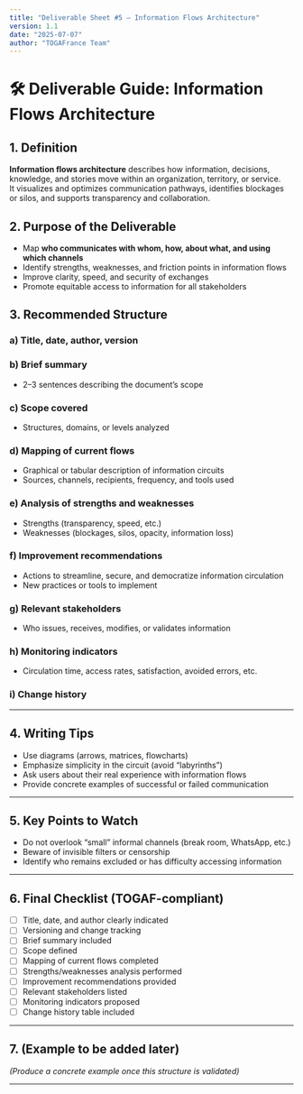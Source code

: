 ```yaml
---
title: "Deliverable Sheet #5 – Information Flows Architecture"
version: 1.1
date: "2025-07-07"
author: "TOGAFrance Team"
---
```


# 🛠️ Deliverable Guide: Information Flows Architecture

## 1. Definition

**Information flows architecture** describes how information, decisions, knowledge, and stories move within an organization, territory, or service.  
It visualizes and optimizes communication pathways, identifies blockages or silos, and supports transparency and collaboration.

## 2. Purpose of the Deliverable

- Map **who communicates with whom, how, about what, and using which channels**
- Identify strengths, weaknesses, and friction points in information flows
- Improve clarity, speed, and security of exchanges
- Promote equitable access to information for all stakeholders

## 3. Recommended Structure

### a) Title, date, author, version

### b) Brief summary

- 2–3 sentences describing the document’s scope

### c) Scope covered

- Structures, domains, or levels analyzed

### d) Mapping of current flows

- Graphical or tabular description of information circuits
- Sources, channels, recipients, frequency, and tools used

### e) Analysis of strengths and weaknesses

- Strengths (transparency, speed, etc.)
- Weaknesses (blockages, silos, opacity, information loss)

### f) Improvement recommendations

- Actions to streamline, secure, and democratize information circulation
- New practices or tools to implement

### g) Relevant stakeholders

- Who issues, receives, modifies, or validates information

### h) Monitoring indicators

- Circulation time, access rates, satisfaction, avoided errors, etc.

### i) Change history

---

## 4. Writing Tips

- Use diagrams (arrows, matrices, flowcharts)
- Emphasize simplicity in the circuit (avoid “labyrinths”)
- Ask users about their real experience with information flows
- Provide concrete examples of successful or failed communication

---

## 5. Key Points to Watch

- Do not overlook “small” informal channels (break room, WhatsApp, etc.)
- Beware of invisible filters or censorship
- Identify who remains excluded or has difficulty accessing information

---

## 6. Final Checklist (TOGAF-compliant)

- [ ] Title, date, and author clearly indicated
- [ ] Versioning and change tracking
- [ ] Brief summary included
- [ ] Scope defined
- [ ] Mapping of current flows completed
- [ ] Strengths/weaknesses analysis performed
- [ ] Improvement recommendations provided
- [ ] Relevant stakeholders listed
- [ ] Monitoring indicators proposed
- [ ] Change history table included

---

## 7. (Example to be added later)

_(Produce a concrete example once this structure is validated)_

---
